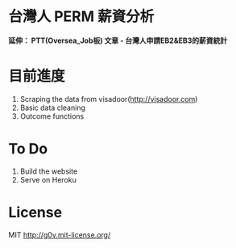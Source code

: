 台灣人 PERM 薪資分析
==================
**延伸： PTT(Oversea_Job板) 文章 - 台灣人申請EB2&EB3的薪資統計**

目前進度
========
1. Scraping the data from visadoor(http://visadoor.com)
2. Basic data cleaning
3. Outcome functions

To Do
========
1. Build the website
2. Serve on Heroku


License
=======
MIT http://g0v.mit-license.org/